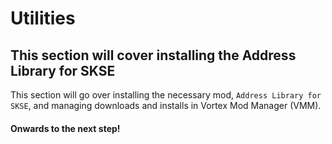 # Utilities

## This section will cover installing the Address Library for SKSE

This section will go over installing the necessary mod, `Address Library for SKSE`, and managing downloads and installs in Vortex Mod Manager (VMM).

#### Onwards to the next step!
